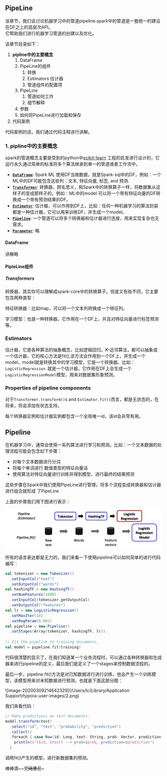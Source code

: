 ## PipeLine
该章节，我们会讨论机器学习中的管道pipeline.spark中的管道是一套统一的建设在DF之上的高层次API。  
它帮助我们进行机器学习管道的创建以及优化。

该章节目录如下：

1. **pipline中的主要概念**
   1. DataFrame
   2. PipeLine的组件
      1. 转换
      2. Estimators  估计器
      3. 管道组件的配置项
   3. PipeLine
      1. 管道如何工作
      2. 细节解释
   4. 参数
   5. 如何将PipeLine进行加载和保存
2. 代码案例



代码案例的话，我们通过代码注释进行讲解。

### 1. **pipline中的主要概念**

spark的管道概念主要是受到的python中[scikit-learn](http://scikit-learn.org/) 工程的启发进行设计的，它运行永久通过简单的标准将多个算法继承到单一的管道或者工作流中。

- **[`DataFrame`](http://spark.apache.org/docs/latest/ml-pipeline.html#dataframe)**: Spark ML 使用DF当做数据，就是Spark-sql中的DF，例如：一个ML中的DF可能包含这些列：文本, 特征向量, 标签, and 预测.
- **[`Transformer`](http://spark.apache.org/docs/latest/ml-pipeline.html#transformers)**: 转换器，顾名思义，和Spark中的转换算子一样，将数据集从这样子的变成那样子的。例如：ML中的model 可以将一个带有特征向量的DF转换成一个带有预测结果的DF。
- **[`Estimator`](http://spark.apache.org/docs/latest/ml-pipeline.html#estimators)**:  估计器，可以作用到DF上，比如：任何一种机器学习的算法封装都是一种估计器，它可以用来训练DF，并生成一个model。
- **[`Pipeline`](http://spark.apache.org/docs/latest/ml-pipeline.html#pipeline)**: 一个管道可以将多个转换器和估计器进行连接，用来实现复杂也无需求。
- **[`Parameter`](http://spark.apache.org/docs/latest/ml-pipeline.html#parameters)**: 略

#### DataFrame

讲解略

#### PipleLine组件

##### Transformers

转换器，其实你可以理解成spark-core中的转换算子。但是又有些不同，它主要包含两种类型：

特征转换器：比如map，可以将一个文本列转换成一个特征列。

学习模型：也是一种转换器，它作用在一个DF上，并且对特征向量进行标签预测等。

### Estimators

估计器，它是各种算法的抽象概念，比如逻辑回归，K-近邻算法，都可以抽象成一个估计器，它的核心方法是fit(),该方法会作用到一个DF上，并生成一个model，model就是转换其中的学习模型，它是一个转换器。比如：`LogisticRegression `就是一个估计器，它作用在DF上会生成一个`LogisticRegressionModel`模型，用来对数据集形象预测。

### Properties of pipeline components

对于`Transformer.transform()`s and `Estimator.fit()`而言，都是无状态的，在将来，将会添加有状态支持。

每个转换器实例和估计器实例都包含一个全局唯一id，该id会非常有用。

## Pipeline

在机器学习中，通常会使用一系列算法进行学习和预测。比如：一个文本数据的处理流程可能会包含如下步骤：

- 对每个文本数据进行分词
- 将每个单词进行 数值类型的特征向量话
- 使用算法对特征向量进行训练并得到模型，进行最终的结果预测



这些步骤在Spark中我们使用PipeLine进行管理，将多个流程变成转换器和估计器进行组合就形成 了PipeLine

上面的步骤我们用下图进行表示：

![image-20200309213814674](data/image/no3/1.png)



所有的语言表达都是无力的，我们来看一下使用pipeline可以如何简单的进行代码编写：

```scala
val tokenizer = new Tokenizer()
  .setInputCol("text")
  .setOutputCol("words")
val hashingTF = new HashingTF()
  .setNumFeatures(1000)
  .setInputCol(tokenizer.getOutputCol)
  .setOutputCol("features")
val lr = new LogisticRegression()
  .setMaxIter(10)
  .setRegParam(0.001)
val pipeline = new Pipeline()
  .setStages(Array(tokenizer, hashingTF, lr))

// Fit the pipeline to training documents.
val model = pipeline.fit(training)
```

代码很清楚的显示了，在我们知道某一个业务流程时，可以通过各种转换器和生成器来进行pipeline的定义，最后我们是定义了一个stages来控制数据流程的。

最后一步，pipeline.fit()方法是对已知数据进行进行训练，他会产生一个训练模型，该模型用来对未知数据进行预测。也就是下面这部分图：

![image-20200309214642329](/Users/lc/Library/Application Support/typora-user-images/2.png)

我们来看代码：

```scala
// Make predictions on test documents.
model.transform(test)
  .select("id", "text", "probability", "prediction")
  .collect()
  .foreach { case Row(id: Long, text: String, prob: Vector, prediction: Double) =>
    println(s"($id, $text) --> prob=$prob, prediction=$prediction")
  }
```

调用fit()产生的模型，进行新数据集的预测。

棒棒滴~~~~完结撒花~~~



